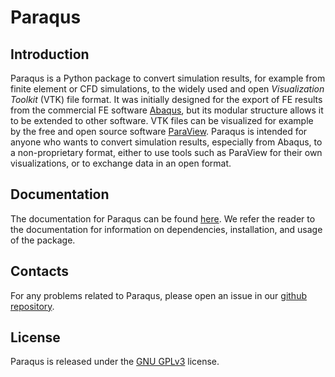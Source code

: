 # Paraqus

## Introduction

Paraqus is a Python package to convert simulation results, for example from finite element or CFD simulations, to the widely used and open *Visualization Toolkit* (VTK) file format. It was initially designed for the export of FE results from the commercial FE software [Abaqus](https://www.3ds.com/products/simulia/abaqus), but its modular structure allows it to be extended to other software. VTK files can be visualized for example by the free and open source software [ParaView](https://www.paraview.org/>). Paraqus is intended for anyone who wants to convert simulation results, especially from Abaqus, to a non-proprietary format, either to use tools such as ParaView for their own visualizations, or to exchange data in an open format.


## Documentation

The documentation for Paraqus can be found [here](https://paraqus.readthedocs.io/). We refer the reader to the documentation for information on dependencies, installation, and usage of the package.


## Contacts

For any problems related to Paraqus, please open an issue in our [github repository](https://github.com/InstituteOfMechanics/Paraqus).


## License

Paraqus is released under the [GNU GPLv3](https://choosealicense.com/licenses/gpl-3.0/) license.
